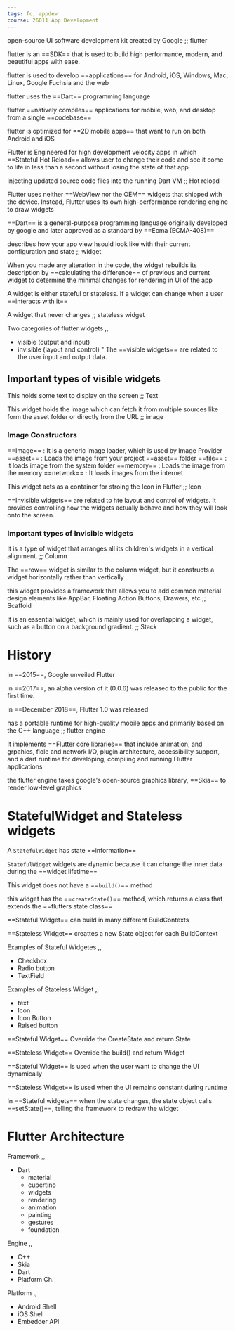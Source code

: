 ```yaml
---
tags: fc, appdev
course: 26011 App Development
---
```


open-source UI software development kit created by Google ;; flutter

flutter is an ==SDK== that is used to build high performance, modern, and beautiful apps with ease.

flutter is used to develop ==applications== for Android, iOS, Windows, Mac, Linux, Google Fuchsia and the web

flutter uses the ==Dart== programming language

flutter ==natively compiles== applications for mobile, web, and desktop from a single ==codebase==

flutter is optimized for ==2D mobile apps== that want to run on both Android and iOS

Flutter is Engineered for high development velocity apps in which ==Stateful Hot Reload== allows user to change their code and see it come to life in less than a second without losing the state of that app

Injecting updated source code files into the running Dart VM ;; Hot reload

Flutter uses neither ==WebView nor the OEM== widgets that shipped with the device. Instead, Flutter uses its own high-performance rendering engine to draw widgets

==Dart== is a general-purpose programming language originally developed by google and later approved as a standard by ==Ecma (ECMA-408)==

describes how your app view hsould look like with their current configuration and state ;; widget

When you made any alteration in the code, the widget rebuilds its description by ==calculating the difference== of previous and current widget to determine the minimal changes for rendering in Ul of the app

A widget is either stateful or stateless. If a widget can change when a user ==interacts with it==

A widget that never changes ;; stateless widget

Two categories of flutter widgets
,,
- visible (output and input)
- invisible (layout and control)
"
The ==visible widgets== are related to the user input and output data.

## Important types of visible widgets
This holds some text to display on the screen ;; Text 

This widget holds the image which can fetch it from multiple sources like form the asset folder or directly from the URL ;; image 

### Image Constructors 

==Image== : It is a generic image loader, which is used by Image Provider
==asset== : Loads the image from your project ==asset== folder
==file== : it loads image from the system folder
==memory== : Loads the image from the memory
==network== : It loads images from the internet 

This widget acts as a container for stroing the Icon in Flutter ;; Icon

==Invisible widgets== are related to hte layout and control of widgets. It provides controlling how the widgets actually behave and how they will look onto the screen.

### Important types of Invisible widgets 

It is a type of widget that arranges all its children's widgets in a vertical alignment.  ;; Column

The ==row== widget is similar to the column widget, but it constructs a widget horizontally rather than vertically 

this widget provides a framework that allows you to add common material design elements like AppBar, Floating Action Buttons, Drawers, etc ;; Scaffold

It is an essential widget, which is mainly used for overlapping a widget, such as a button on a background gradient.  ;; Stack

# History

in ==2015==, Google unveiled Flutter

in ==2017==, an alpha version of it (0.0.6) was released to the public for the first time.

in ==December 2018==, Flutter 1.0 was released

has a portable runtime for high-quality mobile apps and primarily based on the C++ language ;; flutter engine

It implements ==Flutter core libraries== that include animation, and grpahics, fiole and network I/O, plugin architecture, accessibility support, and a dart runtime for developing, compiling and running Flutter applications

the flutter engine takes google's open-source graphics library, ==Skia== to render low-level graphics

# StatefulWidget and Stateless widgets 

A `StatefulWidget` has state ==information==

`StatefulWidget` widgets are dynamic because it can change the inner data during the ==widget lifetime==

This widget does not have a ==`build()`== method

this widget has the ==`createState()`== method, which returns a class that extends the ==flutters state class==

==Stateful Widget== can build in many different BuildContexts

==Stateless Widget== creattes a new State object for each BuildContext 

Examples of Stateful Widgetes 
,,
- Checkbox
- Radio button
- TextField

Examples of Stateless Widget
,,
- text
- Icon
- Icon Button
- Raised button

==Stateful Widget== Override the CreateState and return State

==Stateless Widget== Override the build() and return Widget

==Stateful Widget== is used when the user want to change the UI dynamically 

==Stateless Widget== is used when the UI remains constant during runtime 

In ==Stateful widgets== when the state changes, the state object calls ==setState()==, telling the framework to redraw the widget

# Flutter Architecture

Framework
,,
- Dart
	- material
	- cupertino
	- widgets
	- rendering
	- animation
	- painting
	- gestures
	- foundation

Engine
,,
- C++
- Skia
- Dart
- Platform Ch.

Platform
,,
- Android Shell
- iOS Shell
- Embedder API

